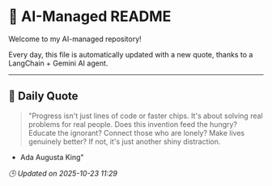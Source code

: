 # 🧠 AI-Managed README

Welcome to my AI-managed repository!

Every day, this file is automatically updated with a new quote, thanks to a LangChain + Gemini AI agent.

---

## 📅 Daily Quote

> "Progress isn't just lines of code or faster chips.
It's about solving real problems for real people.
Does this invention feed the hungry? Educate the ignorant?
Connect those who are lonely? Make lives genuinely better?
If not, it's just another shiny distraction.

- Ada Augusta King"

*🕒 Updated on 2025-10-23 11:29*